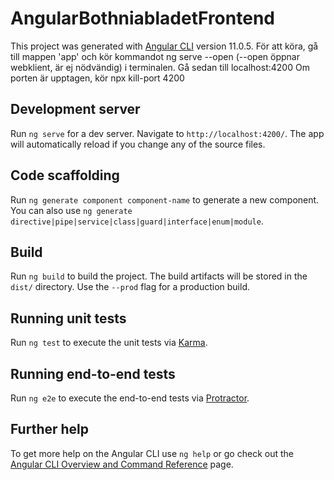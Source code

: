 # AngularBothniabladetFrontend

This project was generated with [Angular CLI](https://github.com/angular/angular-cli) version 11.0.5.
För att köra, gå till mappen 'app' och kör kommandot ng serve --open (--open öppnar webklient, är ej nödvändig) i terminalen. Gå sedan till localhost:4200
Om porten är upptagen, kör npx kill-port 4200

## Development server

Run `ng serve` for a dev server. Navigate to `http://localhost:4200/`. The app will automatically reload if you change any of the source files.

## Code scaffolding

Run `ng generate component component-name` to generate a new component. You can also use `ng generate directive|pipe|service|class|guard|interface|enum|module`.

## Build

Run `ng build` to build the project. The build artifacts will be stored in the `dist/` directory. Use the `--prod` flag for a production build.

## Running unit tests

Run `ng test` to execute the unit tests via [Karma](https://karma-runner.github.io).

## Running end-to-end tests

Run `ng e2e` to execute the end-to-end tests via [Protractor](http://www.protractortest.org/).

## Further help

To get more help on the Angular CLI use `ng help` or go check out the [Angular CLI Overview and Command Reference](https://angular.io/cli) page.
